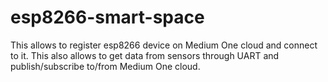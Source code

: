 # esp8266-smart-space
This allows to register esp8266 device on Medium One cloud and connect to it. This also allows to get data from sensors through UART and publish/subscribe to/from Medium One cloud.
